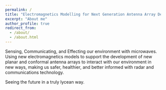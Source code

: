 ```yaml
---
permalink: /
title: "Electromagnetics Modelling for Next Generation Antenna Array Design"
excerpt: "About me"
author_profile: true
redirect_from: 
  - /about/
  - /about.html
---
```


Sensing, Communicating, and Effecting our environment with microwaves. Using new electromagnetics models to support the development of new planar and conformal antenna arrays to interact with our environment in new ways, making us safer, healthier, and better informed with radar and communications technology.

Seeing the future in a truly lycean way.